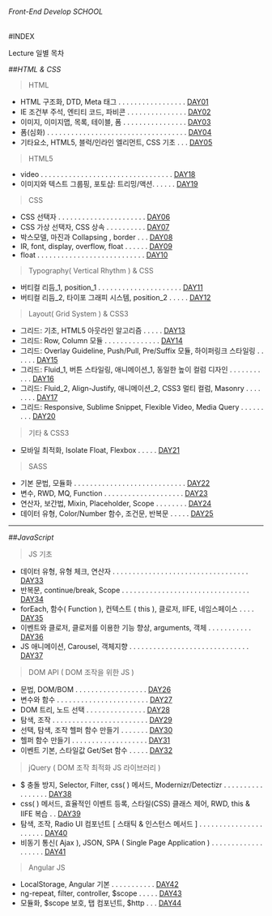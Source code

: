 ###### Front-End Develop SCHOOL

#INDEX

Lecture 일별 목차

##_HTML & CSS_

> HTML

- HTML 구조화, DTD, Meta 태그 . . . . . . . . . . . . . . . . . [DAY01](./Lecture/DAY01/README.md)
- IE 조건부 주석, 엔티티 코드, 파비콘 . . . . . . . . . . . . . . . [DAY02](./Lecture/DAY02/README.md)
- 이미지, 이미지맵, 목록, 테이블, 폼 . . . . . . . . . . . . . . . . [DAY03](./Lecture/DAY03/README.md)
- 폼(심화) . . . . . . . . . . . . . . . . . . . . . . . . . . . . . . . . . . . [DAY04](./Lecture/DAY04/README.md)
- 기타요소, HTML5, 블럭/인라인 엘리먼트, CSS 기초 . . . [DAY05](./Lecture/DAY05/README.md)

> HTML5

- video . . . . . . . . . . . . . . . . . . . . . . . . . . . . . . . . . [DAY18](./Lecture/DAY18/README.md)
- 이미지와 텍스트 그룹핑, 포토샵: 트리밍/액션. . . . . . [DAY19](./Lecture/DAY19/README.md)

> CSS

- CSS 선택자 . . . . . . . . . . . . . . . . . . . . . . [DAY06](./Lecture/DAY06/README.md)
- CSS 가상 선택자, CSS 상속    . . . . . . . . . . [DAY07](./Lecture/DAY07/README.md)
- 박스모델, 마진과 Collapsing , border . . . [DAY08](./Lecture/DAY08/README.md)
- IR, font, display, overflow, float . . . . . . [DAY09](./Lecture/DAY09/README.md)
- float . . . . . . . . . . . . . . . . . . . . . . . . . . . [DAY10](./Lecture/DAY10/README.md)

> Typography( Vertical Rhythm ) & CSS

- 버티컬 리듬_1, position_1 . . . . . . . . . . . . . . . . . . . . . [DAY11](./Lecture/DAY11/README.md)
- 버티컬 리듬_2, 타이포 그래피 시스템, position_2 . . . . . [DAY12](./Lecture/DAY12/README.md)

> Layout( Grid System ) & CSS3

- 그리드: 기초, HTML5 아웃라인 알고리즘 . . . . . [DAY13](./Lecture/DAY13/README.md)
- 그리드: Row, Column 모듈 . . . . . . . . . . . . . . [DAY14](./Lecture/DAY14/README.md)
- 그리드: Overlay Guideline, Push/Pull, Pre/Suffix 모듈, 하이퍼링크 스타일링 . . . . . . [DAY15](./Lecture/DAY15/README.md)
- 그리드: Fluid_1, 버튼 스타일링, 애니메이션_1, 동일한 높이 컬럼 디자인 . . . . . . . . . . . [DAY16](./Lecture/DAY16/README.md)
- 그리드: Fluid_2, Align-Justify, 애니메이션_2, CSS3 멀티 컬럼, Masonry  . . . . . . . . [DAY17](./Lecture/DAY17/README.md)
- 그리드: Responsive, Sublime Snippet, Flexible Video, Media Query . . . . . . . . . [DAY20](./Lecture/DAY20/README.md)

> 기타 & CSS3

- 모바일 최적화, Isolate Float, Flexbox . . . . . [DAY21](./Lecture/DAY21/README.md)

> SASS

- 기본 문법, 모듈화 . . . . . . . . . . . . . . . . . . . . . . . . . . . . [DAY22](./Lecture/DAY22/README.md)
- 변수, RWD, MQ, Function . . . . . . . . . . . . . . . . . . . . [DAY23](./Lecture/DAY23/README.md)
- 연산자, 보간법, Mixin, Placeholder, Scope . . . . . . . . [DAY24](./Lecture/DAY24/README.md)
- 데이터 유형, Color/Number 함수, 조건문, 반복문 . . . . . [DAY25](./Lecture/DAY25/README.md)

---

##_JavaScript_

> JS 기초

- 데이터 유형, 유형 체크, 연산자 . . . . . . . . . . . . . . . . . . . . . . . . . . . . . . . . . . [DAY33](./Lecture/DAY33/README.md)
- 반복문, continue/break, Scope . . . . . . . . . . . . . . . . . . . . . . . . . . . . . . . . [DAY34](./Lecture/DAY34/README.md)
- forEach, 함수( Function ), 컨텍스트 ( this ), 클로저, IIFE, 네임스페이스 . . . . [DAY35](./Lecture/DAY35/README.md)
- 이벤트와 클로저, 클로저를 이용한 기능 향상, arguments, 객체 . . . . . . . . . . . [DAY36](./Lecture/DAY36/README.md)
- JS 애니메이션, Carousel, 객체지향 . . . . . . . . . . . . . . . . . . . . . . . . . . . . . . [DAY37](./Lecture/DAY37/README.md)

> DOM API ( DOM 조작을 위한 JS )

- 문법, DOM/BOM . . . . . . . . . . . . . . . . . . [DAY26](./Lecture/DAY26/README.md)
- 변수와 함수 . . . . . . . . . . . . . . . . . . . . . . . [DAY27](./Lecture/DAY27/README.md)
- DOM 트리, 노드 선택 . . . . . . . . . . . . . . . [DAY28](./Lecture/DAY28/README.md)
- 탐색, 조작 . . . . . . . . . . . . . . . . . . . . . . . . [DAY29](./Lecture/DAY29/README.md)
- 선택, 탐색, 조작 헬퍼 함수 만들기 . . . . . . . [DAY30](./Lecture/DAY30/README.md)
- 헬퍼 함수 만들기 . . . . . . . . . . . . . . . . . . . [DAY31](./Lecture/DAY31/README.md)
- 이벤트 기본, 스타일값 Get/Set 함수 . . . . . [DAY32](./Lecture/DAY32/README.md)

> jQuery ( DOM 조작 최적화 JS 라이브러리 )

- $ 충돌 방지, Selector, Filter, css( ) 메서드, Modernizr/Detectizr . . . . . . . . . . . . . . . . . [DAY38](./Lecture/DAY38/README.md)
- css( ) 메서드, 효율적인 이벤트 등록, 스타일(CSS) 클래스 제어, RWD, this & IIFE 복습 . . [DAY39](./Lecture/DAY39/README.md)
- 탐색, 조작, Radio UI 컴포넌트 [ 스태틱 & 인스턴스 메서드 ] . . . . . . . . . . . . . . . . . . . . . . [DAY40](./Lecture/DAY40/README.md)
- 비동기 통신( Ajax ), JSON, SPA ( Single Page Application ) . . . . . . . . . . . . . . . . . . . [DAY41](./Lecture/DAY40/README.md)

> Angular JS

- LocalStorage, Angular 기본 . . . . . . . . . . . [DAY42](./Lecture/DAY40/README.md)
- ng-repeat, filter, controller, $scope . . . . . [DAY43](./Lecture/DAY40/README.md)
- 모듈화, $scope 보호, 탭 컴포넌트, $http . . . [DAY44](./Lecture/DAY40/README.md)

